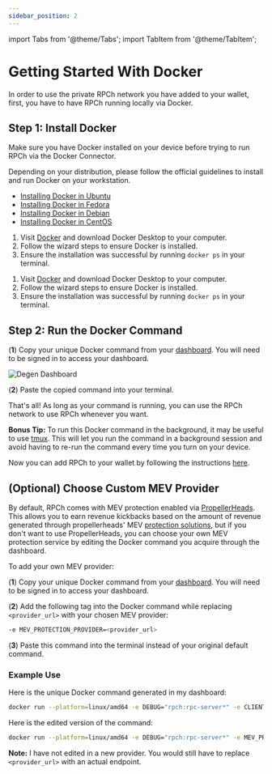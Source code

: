 ```yaml
---
sidebar_position: 2
---
```


import Tabs from '@theme/Tabs';
import TabItem from '@theme/TabItem';

# Getting Started With Docker

In order to use the private RPCh network you have added to your wallet, first, you have to have RPCh running locally via Docker. 

## Step 1: Install Docker

Make sure you have Docker installed on your device before trying to run RPCh via the Docker Connector.

<Tabs>
<TabItem value="Linux" label="Linux">

Depending on your distribution, please follow the official guidelines to install and run Docker on your workstation.

- [Installing Docker in Ubuntu](https://docs.docker.com/engine/install/ubuntu/)
- [Installing Docker in Fedora](https://docs.docker.com/engine/install/fedora/)
- [Installing Docker in Debian](https://docs.docker.com/engine/install/debian/)
- [Installing Docker in CentOS](https://docs.docker.com/engine/install/centos/)

</TabItem>
<TabItem value="mac" label="macOS">

1. Visit [Docker](https://www.docker.com/get-started) and download Docker Desktop to your computer.
2. Follow the wizard steps to ensure Docker is installed.
3. Ensure the installation was successful by running `docker ps` in your terminal.

</TabItem>
<TabItem value="windows" label="Windows">

1. Visit [Docker](https://www.docker.com/get-started) and download Docker Desktop to your computer.
2. Follow the wizard steps to ensure Docker is installed.
3. Ensure the installation was successful by running `docker ps` in your terminal.

</TabItem>
</Tabs>

## Step 2: Run the Docker Command

(**1**) Copy your unique Docker command from your [dashboard](https://degen.rpch.net/degen/dashbaord). You will need to be signed in to access your dashboard.

![Degen Dashboard](/img/RPCh-degen-dashboard.png)

(**2**) Paste the copied command into your terminal.

That's all! As long as your command is running, you can use the RPCh network to use RPCh whenever you want.

**Bonus Tip:** To run this Docker command in the background, it may be useful to use [tmux](https://linuxize.com/post/getting-started-with-tmux/). This will let you run the command in a background session and avoid having to re-run the command every time you turn on your device. 

Now you can add RPCh to your wallet by following the instructions [here](/versioned_docs/version-Beta/tutorial-extras/add-RPCh-to-any-EVM-wallet.md#add-rpch-to-your-evm-wallet-on-any-evm-chain).


## (Optional) Choose Custom MEV Provider

By default, RPCh comes with MEV protection enabled via [PropellerHeads](https://docs.propellerheads.xyz/propellerheads-docs/introduction/overview). This allows you to earn revenue kickbacks based on the amount of revenue generated through propellerheads' MEV [protection solutions](https://docs.propellerheads.xyz/propellerheads-docs/introduction/overview#best-prices-and-full-mev-protection), but if you don't want to use PropellerHeads, you can choose your own MEV protection service by editing the Docker command you acquire through the dashboard.

To add your own MEV provider:

(**1**) Copy your unique Docker command from your [dashboard](https://degen.rpch.net/degen/dashbaord). You will need to be signed in to access your dashboard.

(**2**) Add the following tag into the Docker command while replacing `<provider_url>` with your chosen MEV provider: 

```bash
-e MEV_PROTECTION_PROVIDER=<provider_url>
```

(**3**) Paste this command into the terminal instead of your original default command.

### Example Use

Here is the unique Docker command generated in my dashboard:

```bash
docker run --platform=linux/amd64 -e DEBUG="rpch:rpc-server*" -e CLIENT=df9b525b-5303-4dd8-af69-c70b555013e1 --name=rpc-server -p 45750:45750 --rm --pull=always europe-west6-docker.pkg.dev/rpch-375921/rpch/rpc-server:latest
```

Here is the edited version of the command:

```bash
docker run --platform=linux/amd64 -e DEBUG="rpch:rpc-server*" -e MEV_PROTECTION_PROVIDER=<provider_url> -e CLIENT=df9b525b-5303-4dd8-af69-c70b555013e1 --name=rpc-server -p 45750:45750 --rm --pull=always europe-west6-docker.pkg.dev/rpch-375921/rpch/rpc-server:latest
```

**Note:** I have not edited in a new provider. You would still have to replace `<provider_url>` with an actual endpoint.
